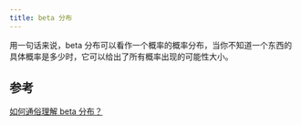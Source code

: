 ```yaml
---
title: beta 分布
---
```


用一句话来说，beta 分布可以看作一个概率的概率分布，当你不知道一个东西的具体概率是多少时，它可以给出了所有概率出现的可能性大小。

## 参考

[如何通俗理解 beta 分布？](https://www.zhihu.com/question/30269898)
